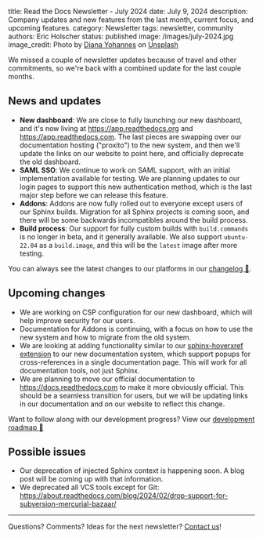 title: Read the Docs Newsletter - July 2024
date: July 9, 2024
description: Company updates and new features from the last month, current focus, and upcoming features.
category: Newsletter
tags: newsletter, community
authors: Eric Holscher
status: published
image: /images/july-2024.jpg
image_credit: Photo by <a href="https://unsplash.com/@dyc251?utm_content=creditCopyText&utm_medium=referral&utm_source=unsplash">Diana Yohannes</a> on <a href="https://unsplash.com/photos/a-tree-in-front-of-a-sunset-vmNdWNX3xpU?utm_content=creditCopyText&utm_medium=referral&utm_source=unsplash">Unsplash</a>

We missed a couple of newsletter updates because of travel and other commitments, so we're back with a combined update for the last couple months.

## News and updates

* **New dashboard**: We are close to fully launching our new dashboard, and it's now living at https://app.readthedocs.org and https://app.readthedocs.com. The last pieces are swapping over our documentation hosting ("proxito") to the new system, and then we'll update the links on our website to point here, and officially deprecate the old dashboard.
* **SAML SSO**: We continue to work on SAML support, with an initial implementation available for testing. We are planning updates to our login pages to support this new authentication method, which is the last major step before we can release this feature.
* **Addons**: Addons are now fully rolled out to everyone except users of our Sphinx builds. Migration for all Sphinx projects is coming soon, and there will be some backwards incompatibles around the build process.
* **Build process**: Our support for fully custom builds with ``build.commands`` is no longer in beta, and it generally available. We also support ``ubuntu-22.04`` as a ``build.image``, and this will be the ``latest`` image after more testing.

You can always see the latest changes to our platforms in our [changelog 📃](https://docs.readthedocs.io/page/changelog.html).

## Upcoming changes

* We are working on CSP configuration for our new dashboard, which will help improve security for our users.
* Documentation for Addons is continuing, with a focus on how to use the new system and how to migrate from the old system.
* We are looking at adding functionality similar to our [sphinx-hoverxref extension](https://github.com/readthedocs/sphinx-hoverxref) to our new documentation system, which support popups for cross-references in a single documentation page. This will work for all documentation tools, not just Sphinx.
* We are planning to move our official documentation to https://docs.readthedocs.com to make it more obviously official. This should be a seamless transition for users, but we will be updating links in our documentation and on our website to reflect this change.

Want to follow along with our development progress? View our [development roadmap 📍️](https://github.com/orgs/readthedocs/projects/156/views/1)

## Possible issues

- Our deprecation of injected Sphinx context is happening soon. A blog post will be coming up with that information.
- We deprecated all VCS tools except for Git: https://about.readthedocs.com/blog/2024/02/drop-support-for-subversion-mercurial-bazaar/

-----

Questions? Comments? Ideas for the next newsletter? [Contact us](mailto:hello@readthedocs.org)!
